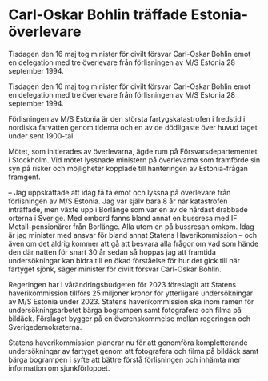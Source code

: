 # Carl-Oskar Bohlin träffade Estonia-överlevare

Tisdagen den 16 maj tog minister för civilt försvar Carl-Oskar Bohlin emot en delegation med tre överlevare från förlisningen av M/S Estonia 28 september 1994.

Tisdagen den 16 maj tog minister för civilt försvar Carl-Oskar Bohlin emot en delegation med tre överlevare från förlisningen av M/S Estonia 28 september 1994.

Förlisningen av M/S Estonia är den största fartygskatastrofen i fredstid i nordiska farvatten genom tiderna och en av de dödligaste över huvud taget under sent 1900-tal.

Mötet, som initierades av överlevarna, ägde rum på Försvarsdepartementet i Stockholm. Vid mötet lyssnade ministern på överlevarna som framförde sin syn på risker och möjligheter kopplade till hanteringen av Estonia-frågan framgent.

– Jag uppskattade att idag få ta emot och lyssna på överlevare från förlisningen av M/S Estonia. Jag var själv bara 8 år när katastrofen inträffade, men växte upp i Borlänge som var en av de hårdast drabbade orterna i Sverige. Med ombord fanns bland annat en bussresa med IF Metall-pensionärer från Borlänge. Alla utom en på bussresan omkom. Idag är jag minister med ansvar för bland annat Statens Haverikommission – och även om det aldrig kommer att gå att besvara alla frågor om vad som hände den där natten för snart 30 år sedan så hoppas jag att framtida undersökningar kan bidra till en ökad förståelse för hur det gick till när fartyget sjönk, säger minister för civilt försvar Carl-Oskar Bohlin.

Regeringen har i vårändringsbudgeten för 2023 föreslagit att Statens haverikommission tillförs 25 miljoner kronor för ytterligare undersökningar av M/S Estonia under 2023. Statens haverikommission ska inom ramen för undersökningsarbetet bärga bogrampen samt fotografera och filma på bildäck. Förslaget bygger på en överenskommelse mellan regeringen och Sverigedemokraterna.

Statens haverikommission planerar nu för att genomföra kompletterande undersökningar av fartyget genom att fotografera och filma på bildäck samt bärga bogrampen i syfte att bättre förstå förlisningen och inhämta mer information om sjunkförloppet.
